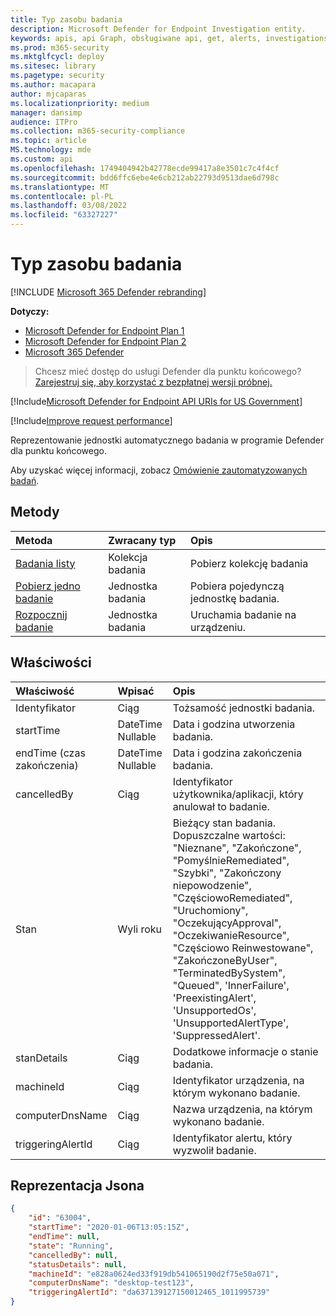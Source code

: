 ```yaml
---
title: Typ zasobu badania
description: Microsoft Defender for Endpoint Investigation entity.
keywords: apis, api Graph, obsługiwane api, get, alerts, investigations
ms.prod: m365-security
ms.mktglfcycl: deploy
ms.sitesec: library
ms.pagetype: security
ms.author: macapara
author: mjcaparas
ms.localizationpriority: medium
manager: dansimp
audience: ITPro
ms.collection: m365-security-compliance
ms.topic: article
MS.technology: mde
ms.custom: api
ms.openlocfilehash: 1749404942b42778ecde99417a8e3501c7c4f4cf
ms.sourcegitcommit: bdd6ffc6ebe4e6cb212ab22793d9513dae6d798c
ms.translationtype: MT
ms.contentlocale: pl-PL
ms.lasthandoff: 03/08/2022
ms.locfileid: "63327227"
---
```

# <a name="investigation-resource-type"></a>Typ zasobu badania

[!INCLUDE [Microsoft 365 Defender rebranding](../../includes/microsoft-defender.md)]

**Dotyczy:**
- [Microsoft Defender for Endpoint Plan 1](https://go.microsoft.com/fwlink/p/?linkid=2154037)
- [Microsoft Defender for Endpoint Plan 2](https://go.microsoft.com/fwlink/p/?linkid=2154037)
- [Microsoft 365 Defender](https://go.microsoft.com/fwlink/?linkid=2118804)

> Chcesz mieć dostęp do usługi Defender dla punktu końcowego? [Zarejestruj się, aby korzystać z bezpłatnej wersji próbnej.](https://signup.microsoft.com/create-account/signup?products=7f379fee-c4f9-4278-b0a1-e4c8c2fcdf7e&ru=https://aka.ms/MDEp2OpenTrial?ocid=docs-wdatp-exposedapis-abovefoldlink)

[!Include[Microsoft Defender for Endpoint API URIs for US Government](../../includes/microsoft-defender-api-usgov.md)]

[!Include[Improve request performance](../../includes/improve-request-performance.md)]

Reprezentowanie jednostki automatycznego badania w programie Defender dla punktu końcowego.

Aby uzyskać więcej informacji, zobacz [Omówienie zautomatyzowanych badań](automated-investigations.md).

## <a name="methods"></a>Metody

Metoda|Zwracany typ|Opis
:---|:---|:---
[Badania listy](get-investigation-collection.md)|Kolekcja badania|Pobierz kolekcję badania
[Pobierz jedno badanie](get-investigation-object.md)|Jednostka badania|Pobiera pojedynczą jednostkę badania.
[Rozpocznij badanie](initiate-autoir-investigation.md)|Jednostka badania|Uruchamia badanie na urządzeniu.

## <a name="properties"></a>Właściwości

Właściwość|Wpisać|Opis
:---|:---|:---
Identyfikator|Ciąg|Tożsamość jednostki badania. 
startTime|DateTime Nullable|Data i godzina utworzenia badania.
endTime (czas zakończenia)|DateTime Nullable|Data i godzina zakończenia badania.
cancelledBy|Ciąg|Identyfikator użytkownika/aplikacji, który anulował to badanie.
Stan|Wyli roku|Bieżący stan badania. Dopuszczalne wartości: "Nieznane", "Zakończone", "PomyślnieRemediated", "Szybki", "Zakończony niepowodzenie", "CzęściowoRemediated", "Uruchomiony", "OczekującyApproval", "OczekiwanieResource", "Częściowo Reinwestowane", "ZakończoneByUser", "TerminatedBySystem", "Queued", 'InnerFailure', 'PreexistingAlert', 'UnsupportedOs', 'UnsupportedAlertType', 'SuppressedAlert'.
stanDetails|Ciąg|Dodatkowe informacje o stanie badania.
machineId|Ciąg|Identyfikator urządzenia, na którym wykonano badanie.
computerDnsName|Ciąg|Nazwa urządzenia, na którym wykonano badanie.
triggeringAlertId|Ciąg|Identyfikator alertu, który wyzwolił badanie.

## <a name="json-representation"></a>Reprezentacja Jsona

```json
{
    "id": "63004",
    "startTime": "2020-01-06T13:05:15Z",
    "endTime": null,
    "state": "Running",
    "cancelledBy": null,
    "statusDetails": null,
    "machineId": "e828a0624ed33f919db541065190d2f75e50a071",
    "computerDnsName": "desktop-test123",
    "triggeringAlertId": "da637139127150012465_1011995739"
}
```
